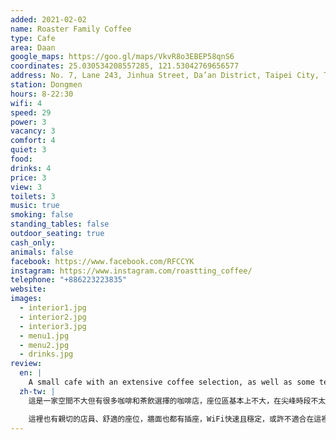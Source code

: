 ```yaml
---
added: 2021-02-02
name: Roaster Family Coffee
type: Cafe
area: Daan
google_maps: https://goo.gl/maps/VkvR8o3EBEP58qnS6
coordinates: 25.030534208557285, 121.53042769656577
address: No. 7, Lane 243, Jinhua Street, Da’an District, Taipei City, Taiwan 106
station: Dongmen
hours: 8-22:30
wifi: 4
speed: 29
power: 3
vacancy: 3
comfort: 4
quiet: 3
food: 
drinks: 4
price: 3
view: 3
toilets: 3
music: true
smoking: false
standing_tables: false
outdoor_seating: true
cash_only: 
animals: false
facebook: https://www.facebook.com/RFCCYK
instagram: https://www.instagram.com/roastting_coffee/
telephone: "+886223223835"
website: 
images:
  - interior1.jpg
  - interior2.jpg
  - interior3.jpg
  - menu1.jpg
  - menu2.jpg
  - drinks.jpg
review:
  en: |
    A small cafe with an extensive coffee selection, as well as some tea and food. The seating area is small, so if you arrive at a busy time you probably won't get a seat. Morning and late afternoon seem to be less busy. The interior is nice, with chessboard styled tables, and stained glass windows. Friendly staff, comfortable chairs, there are power outlets along the wall, and the WiFi was quite fast and stable. Definitely a comfortable place to work for a couple of hours, but not really suitable for extended stays.
  zh-tw: |
    這是一家空間不大但有很多咖啡和茶飲選擇的咖啡店，座位區基本上不大，在尖峰時段不太容易找到位置，感覺上一大早和傍晚比較空。室內陳設很雅緻，特別是幾張西洋棋面的桌子剛好搭上最近后翼棄兵的熱潮，令人感覺萬分親切，花窗玻璃也是台灣少見的設計，很有故事感。

    這裡也有親切的店員、舒適的座位，牆面也都有插座，WiFi快速且穩定，或許不適合在這裡工作一整天，但只要能找到座位絕對會想待上一陣子。
---
```


